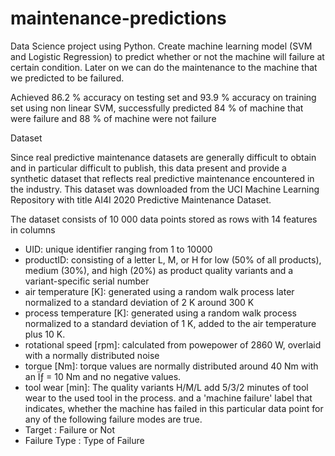 # maintenance-predictions
Data Science project using Python. Create machine learning model (SVM and Logistic Regression) to predict whether or not the machine will failure at certain condition. Later on we can do the maintenance to the machine that we predicted to be failured.

Achieved 86.2 % accuracy on testing set and 93.9 % accuracy on training set using non linear SVM, successfully predicted 84 % of machine that were failure and 88 % of machine were not failure

Dataset

Since real predictive maintenance datasets are generally difficult to obtain and in particular difficult to publish, this data present and provide a synthetic dataset that reflects real predictive maintenance encountered in the industry. This dataset was downloaded from the UCI Machine Learning Repository with title AI4I 2020 Predictive Maintenance Dataset. 

The dataset consists of 10 000 data points stored as rows with 14 features in columns

- UID: unique identifier ranging from 1 to 10000
- productID: consisting of a letter L, M, or H for low (50% of all products), medium (30%), and high (20%) as product quality variants and a variant-specific serial     number
- air temperature [K]: generated using a random walk process later normalized to a standard deviation of 2 K around 300 K
- process temperature [K]: generated using a random walk process normalized to a standard deviation of 1 K, added to the air temperature plus 10 K.
- rotational speed [rpm]: calculated from powepower of 2860 W, overlaid with a normally distributed noise
- torque [Nm]: torque values are normally distributed around 40 Nm with an Ïƒ = 10 Nm and no negative values.
- tool wear [min]: The quality variants H/M/L add 5/3/2 minutes of tool wear to the used tool in the process. and a
  'machine failure' label that indicates, whether the machine has failed in this particular data point for any of the following failure modes are true.
- Target : Failure or Not
- Failure Type : Type of Failure
